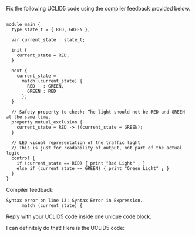 
Fix the following UCLID5 code using the compiler feedback provided below.

```

module main {
  type state_t = { RED, GREEN };

  var current_state : state_t;

  init {
    current_state = RED;
  }

  next {
    current_state = 
      match (current_state) {
        RED   : GREEN,
        GREEN : RED
      };
  }

  // Safety property to check: The light should not be RED and GREEN at the same time.
  property mutual_exclusion {
    current_state = RED -> !(current_state = GREEN);
  }

  // LED visual representation of the traffic light
  // This is just for readability of output, not part of the actual logic
  control {
    if (current_state == RED) { print "Red Light" ; }
    else if (current_state == GREEN) { print "Green Light" ; }
  }
}
```

Compiler feedback:

```
Syntax error on line 13: Syntax Error in Expression.
      match (current_state) {

```
Reply with your UCLID5 code inside one unique code block.

I can definitely do that! Here is the UCLID5 code:
```
